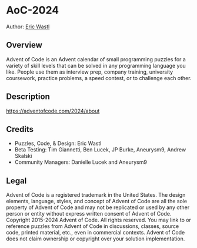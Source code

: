 # AoC-2024

Author: [Eric Wastl](https://was.tl/)

## Overview
Advent of Code is an Advent calendar of small programming puzzles for a variety of skill levels that can be solved in any programming language you like. People use them as interview prep, company training, university coursework, practice problems, a speed contest, or to challenge each other. 

## Description
https://adventofcode.com/2024/about

## Credits

- Puzzles, Code, & Design: Eric Wastl
- Beta Testing: Tim Giannetti, Ben Lucek, JP Burke, Aneurysm9, Andrew Skalski
- Community Managers: Danielle Lucek and Aneurysm9

## Legal
Advent of Code is a registered trademark in the United States. The design elements, language, styles, and concept of Advent of Code are all the sole property of Advent of Code and may not be replicated or used by any other person or entity without express written consent of Advent of Code. Copyright 2015-2024 Advent of Code. All rights reserved.
You may link to or reference puzzles from Advent of Code in discussions, classes, source code, printed material, etc., even in commercial contexts. Advent of Code does not claim ownership or copyright over your solution implementation.
